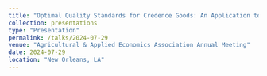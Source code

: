 ```yaml
---
title: "Optimal Quality Standards for Credence Goods: An Application to Organic Strawberries and the Commercial Availability Loophole"
collection: presentations
type: "Presentation"
permalink: /talks/2024-07-29
venue: "Agricultural & Applied Economics Association Annual Meeting"
date: 2024-07-29
location: "New Orleans, LA"
---
```

